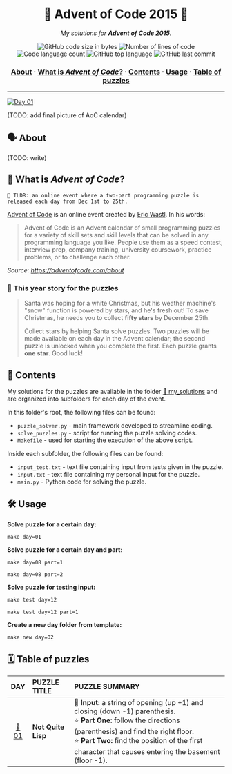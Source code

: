 <h1 align="center">
	🌟 Advent of Code 2015 🎄
</h1>

<p align="center">
	<i>My solutions for <b>Advent of Code 2015</b>.</i>
</p	>

<p align="center">
	<img alt="GitHub code size in bytes" src="https://img.shields.io/github/languages/code-size/appinha/adventofcode_2015?color=blueviolet" />
	<img alt="Number of lines of code" src="https://img.shields.io/tokei/lines/github/appinha/adventofcode_2015?color=blueviolet" />
	<img alt="Code language count" src="https://img.shields.io/github/languages/count/appinha/adventofcode_2015?color=blue" />
	<img alt="GitHub top language" src="https://img.shields.io/github/languages/top/appinha/adventofcode_2015?color=blue" />
	<img alt="GitHub last commit" src="https://img.shields.io/github/last-commit/appinha/adventofcode_2015?color=brightgreen" />
</p>

<h3 align="center">
	<a href="#%EF%B8%8F-about">About</a>
	<span> · </span>
	<a href="#-what-is-advent-of-code">What is <i>Advent of Code</i>?</a>
	<span> · </span>
	<a href="#-contents">Contents</a>
	<span> · </span>
	<a href="#%EF%B8%8F-usage">Usage</a>
	<span> · </span>
	<a href="#%EF%B8%8F-table-of-puzzles">Table of puzzles</a>
</h3>

---

[![Day 01](https://badgen.net/badge/01/%E2%98%85%E2%98%85/yellow)](my_solutions/day01)

(TODO: add final picture of AoC calendar)

## 🗣️ About

(TODO: write)

## 🌟 What is *Advent of Code*?

	🚀 TLDR: an online event where a two-part programming puzzle is released each day from Dec 1st to 25th.

[Advent of Code](http://adventofcode.com) is an online event created by [Eric Wastl](http://was.tl/). In his words:

> Advent of Code is an Advent calendar of small programming puzzles for a variety of skill sets and skill levels that can be solved in any programming language you like. People use them as a speed contest, interview prep, company training, university coursework, practice problems, or to challenge each other.

*Source: https://adventofcode.com/about*

### 🎄 This year story for the puzzles

> Santa was hoping for a white Christmas, but his weather machine's "snow" function is powered by stars, and he's fresh out! To save Christmas, he needs you to collect **fifty stars** by December 25th.
>
>Collect stars by helping Santa solve puzzles. Two puzzles will be made available on each day in the Advent calendar; the second puzzle is unlocked when you complete the first. Each puzzle grants **one star**. Good luck!

## 📑 Contents

My solutions for the puzzles are available in the folder [📁 my_solutions](my_solutions) and are organized into subfolders for each day of the event.

In this folder's root, the following files can be found:

* `puzzle_solver.py` - main framework developed to streamline coding.
* `solve_puzzles.py` - script for running the puzzle solving codes.
* `Makefile` - used for starting the execution of the above script.

Inside each subfolder, the following files can be found:

* `input_test.txt` - text file containing input from tests given in the puzzle.
* `input.txt` - text file containing my personal input for the puzzle.
* `main.py` - Python code for solving the puzzle.

## 🛠️ Usage

**Solve puzzle for a certain day:**

```
make day=01
```

**Solve puzzle for a certain day and part:**

```
make day=08 part=1
```

```
make day=08 part=2
```

**Solve puzzle for testing input:**

```
make test day=12
```

```
make test day=12 part=1
```

**Create a new day folder from template:**

```
make new day=02
```

## 🗓️ Table of puzzles

| DAY							| PUZZLE TITLE  | PUZZLE SUMMARY
| :-:							| :-			| :-
| [📁 01](my_solutions/day_01)	| **Not Quite Lisp**		| 📃 **Input:** a string of opening (up +1) and closing (down -1) parenthesis.<br />⭐ **Part One:** follow the directions (parenthesis) and find the right floor. <br />⭐ **Part Two:** find the position of the first character that causes entering the basement (floor -1).
<!--
| [📁 02](my_solutions/day_02)	| **Title**		| 📃 **Input:** .<br />⭐ **Part One:** . <br />⭐ **Part Two:** .
| [📁 03](my_solutions/day_03)	| **Title**		| 📃 **Input:** .<br />⭐ **Part One:** . <br />⭐ **Part Two:** .
| [📁 04](my_solutions/day_04)	| **Title**		| 📃 **Input:** .<br />⭐ **Part One:** . <br />⭐ **Part Two:** .
| [📁 05](my_solutions/day_05)	| **Title**		| 📃 **Input:** .<br />⭐ **Part One:** . <br />⭐ **Part Two:** .
| [📁 06](my_solutions/day_06)	| **Title**		| 📃 **Input:** .<br />⭐ **Part One:** . <br />⭐ **Part Two:** .
| [📁 07](my_solutions/day_07)	| **Title**		| 📃 **Input:** .<br />⭐ **Part One:** . <br />⭐ **Part Two:** .
| [📁 08](my_solutions/day_08)	| **Title**		| 📃 **Input:** .<br />⭐ **Part One:** . <br />⭐ **Part Two:** .
| [📁 09](my_solutions/day_09)	| **Title**		| 📃 **Input:** .<br />⭐ **Part One:** . <br />⭐ **Part Two:** .
| [📁 10](my_solutions/day_10)	| **Title**		| 📃 **Input:** .<br />⭐ **Part One:** . <br />⭐ **Part Two:** .
| [📁 11](my_solutions/day_11)	| **Title**		| 📃 **Input:** .<br />⭐ **Part One:** . <br />⭐ **Part Two:** .
| [📁 12](my_solutions/day_12)	| **Title**		| 📃 **Input:** .<br />⭐ **Part One:** . <br />⭐ **Part Two:** .
| [📁 13](my_solutions/day_13)	| **Title**		| 📃 **Input:** .<br />⭐ **Part One:** . <br />⭐ **Part Two:** .
| [📁 14](my_solutions/day_14)	| **Title**		| 📃 **Input:** .<br />⭐ **Part One:** . <br />⭐ **Part Two:** .
| [📁 15](my_solutions/day_15)	| **Title**		| 📃 **Input:** .<br />⭐ **Part One:** . <br />⭐ **Part Two:** .
| [📁 16](my_solutions/day_16)	| **Title**		| 📃 **Input:** .<br />⭐ **Part One:** . <br />⭐ **Part Two:** .
| [📁 17](my_solutions/day_17)	| **Title**		| 📃 **Input:** .<br />⭐ **Part One:** . <br />⭐ **Part Two:** .
| [📁 18](my_solutions/day_18)	| **Title**		| 📃 **Input:** .<br />⭐ **Part One:** . <br />⭐ **Part Two:** .
| [📁 19](my_solutions/day_19)	| **Title**		| 📃 **Input:** .<br />⭐ **Part One:** . <br />⭐ **Part Two:** .
| [📁 20](my_solutions/day_20)	| **Title**		| 📃 **Input:** .<br />⭐ **Part One:** . <br />⭐ **Part Two:** .
| [📁 21](my_solutions/day_21)	| **Title**		| 📃 **Input:** .<br />⭐ **Part One:** . <br />⭐ **Part Two:** .
| [📁 22](my_solutions/day_22)	| **Title**		| 📃 **Input:** .<br />⭐ **Part One:** . <br />⭐ **Part Two:** .
| [📁 23](my_solutions/day_23)	| **Title**		| 📃 **Input:** .<br />⭐ **Part One:** . <br />⭐ **Part Two:** .
| [📁 24](my_solutions/day_24)	| **Title**		| 📃 **Input:** .<br />⭐ **Part One:** . <br />⭐ **Part Two:** .
| [📁 25](my_solutions/day_25)	| **Title**		| 📃 **Input:** .<br />⭐ **Part One:** . <br />⭐ **Part Two:** .
 -->